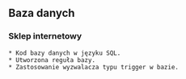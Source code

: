 ## Baza danych

### Sklep internetowy

```
* Kod bazy danych w języku SQL.
* Utworzona reguła bazy.
* Zastosowanie wyzwalacza typu trigger w bazie.
```
